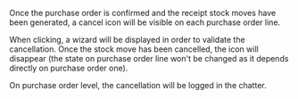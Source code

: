 Once the purchase order is confirmed and the receipt stock moves have been generated,
a cancel icon will be visible on each purchase order line.

When clicking, a wizard will be displayed in order to validate the cancellation. Once
the stock move has been cancelled, the icon will disappear (the state on purchase order
line won't be changed as it depends directly on purchase order one).

On purchase order level, the cancellation will be logged in the chatter.
